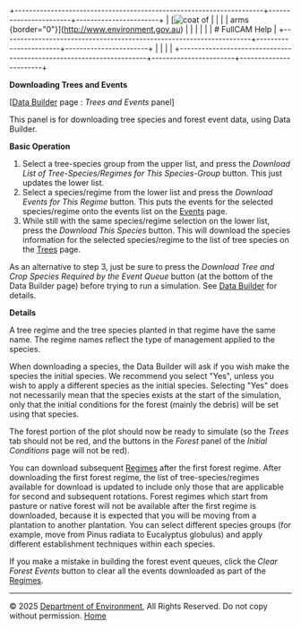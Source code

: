+---------------------------------------------------------------------+-----------------------+-----------------------+
| [![coat of                                                          |                       | [](index.htm)         |
| arms](imgs/coa_env.png){border="0"}](http://www.environment.gov.au) |                       |                       |
|                                                                     |                       | # FullCAM Help        |
+---------------------------------------------------------------------+-----------------------+-----------------------+
|                                                                     |                       |                       |
+---------------------------------------------------------------------+-----------------------+-----------------------+

**Downloading Trees and Events**

\[[Data Builder](132_Data%20Builder.htm) page : *Trees and Events*
panel\]

This panel is for downloading tree species and forest event data, using
Data Builder.

**Basic Operation**

1.  Select a tree-species group from the upper list, and press the
    *Download List of Tree-Species/Regimes for This Species-Group*
    button. This just updates the lower list.
2.  Select a species/regime from the lower list and press the *Download
    Events for This Regime* button. This puts the events for the
    selected species/regime onto the events list on the
    [Events](136_Events.htm) page.
3.  While still with the same species/regime selection on the lower
    list, press the *Download This Species* button. This will download
    the species information for the selected species/regime to the list
    of tree species on the [Trees](215_Trees.htm) page.

As an alternative to step 3, just be sure to press the *Download Tree
and Crop Species Required by the Event Queue* button (at the bottom of
the Data Builder page) before trying to run a simulation. See [Data
Builder](132_Data%20Builder.htm) for details.

**Details**

A tree regime and the tree species planted in that regime have the same
name. The regime names reflect the type of management applied to the
species.

When downloading a species, the Data Builder will ask if you wish make
the species the initial species. We recommend you select "Yes", unless
you wish to apply a different species as the initial species. Selecting
"Yes" does not necessarily mean that the species exists at the start of
the simulation, only that the initial conditions for the forest (mainly
the debris) will be set using that species.

The forest portion of the plot should now be ready to simulate (so the
*Trees* tab should not be red, and the buttons in the *Forest* panel of
the *Initial Conditions* page will not be red).

You can download subsequent [Regimes](235_Regimes.htm) after the first
forest regime. After downloading the first forest regime, the list of
tree-species/regimes available for download is updated to include only
those that are applicable for second and subsequent rotations. Forest
regimes which start from pasture or native forest will not be available
after the first regime is downloaded, because it is expected that you
will be moving from a plantation to another plantation. You can select
different species groups (for example, move from Pinus radiata to
Eucalyptus globulus) and apply different establishment techniques within
each species.

If you make a mistake in building the forest event queues, click the
*Clear Forest Events* button to clear all the events downloaded as part
of the [Regimes](235_Regimes.htm).

------------------------------------------------------------------------

© 2025 [Department of
Environment](http://www.environment.gov.au "Department of Environment"),
All Rights Reserved. Do not copy without permission.
[Home](index.htm "help index")
